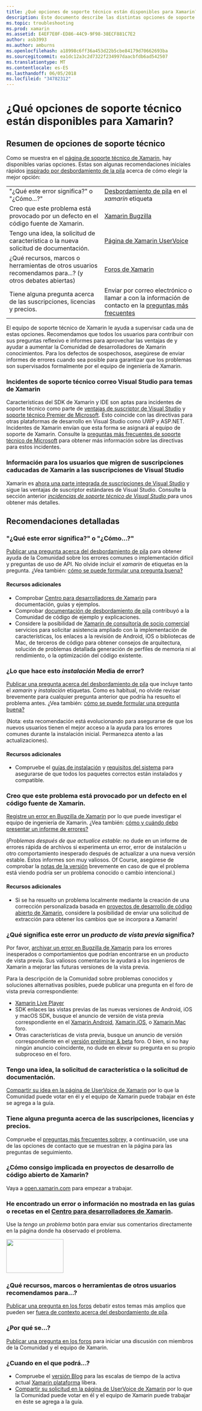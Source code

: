 ```yaml
---
title: ¿Qué opciones de soporte técnico están disponibles para Xamarin?
description: Este documento describe las distintas opciones de soporte técnico disponibles para los desarrolladores de Xamarin. Se trata de soporte del correo electrónico, desbordamiento de la pila y recursos adicionales.
ms.topic: troubleshooting
ms.prod: xamarin
ms.assetid: E4EF7E0F-ED86-44C9-9F98-38ECF881C7E2
author: asb3993
ms.author: amburns
ms.openlocfilehash: a18998c6ff36a453d22b5cbe84179d70662693ba
ms.sourcegitcommit: ea1dc12a3c2d7322f234997daacbfdb6ad542507
ms.translationtype: MT
ms.contentlocale: es-ES
ms.lasthandoff: 06/05/2018
ms.locfileid: "34782312"
---
```

# <a name="what-support-options-are-available-for-xamarin"></a>¿Qué opciones de soporte técnico están disponibles para Xamarin?

## <a name="summary-of-support-options"></a>Resumen de opciones de soporte técnico

Como se muestra en el [página de soporte técnico de Xamarin](https://www.xamarin.com/support), hay disponibles varias opciones.  Estas son algunas recomendaciones iniciales rápidos [inspirado por desbordamiento de la pila](http://stackoverflow.com/help/product-support) acerca de cómo elegir la mejor opción:

|   |   |
|---|---|
|"¿Qué este error significa?" o "¿Cómo...?"|[Desbordamiento de pila](http://stackoverflow.com/questions/ask?tags=xamarin) en el *xamarin* etiqueta|
|Creo que este problema está provocado por un defecto en el código fuente de Xamarin.|[Xamarin Bugzilla](https://bugzilla.xamarin.com/page.cgi?id=bug-writing.html)|
|Tengo una idea, la solicitud de característica o la nueva solicitud de documentación.|[Página de Xamarin UserVoice](https://xamarin.uservoice.com)|
|¿Qué recursos, marcos o herramientas de otros usuarios recomendamos para...? (y otros debates abiertas)|[Foros de Xamarin](https://forums.xamarin.com)|
|Tiene alguna pregunta acerca de las suscripciones, licencias y precios.|Enviar por correo electrónico o llamar a con la información de contacto en la [preguntas más frecuentes](https://www.xamarin.com/faq)|

El equipo de soporte técnico de Xamarin le ayuda a supervisar cada una de estas opciones.  Recomendamos que todos los usuarios para contribuir con sus preguntas reflexivo e informes para aprovechar las ventajas de y ayudar a aumentar la Comunidad de desarrolladores de Xamarin conocimientos.  Para los defectos de sospechosos, asegúrese de enviar informes de errores cuando sea posible para garantizar que los problemas son supervisados formalmente por el equipo de ingeniería de Xamarin.

<a name="Visual_Studio_email_support_incidents_for_Xamarin_topics"/>

### <a name="visual-studio-email-support-incidents-for-xamarin-topics"></a>Incidentes de soporte técnico correo Visual Studio para temas de Xamarin

Características del SDK de Xamarin y IDE son aptas para incidentes de soporte técnico como parte de [ventajas de suscriptor de Visual Studio](https://msdn.microsoft.com/subscriptions/bb266240) y [soporte técnico Premier de Microsoft](https://www.microsoft.com/microsoftservices/support.aspx).  Esto coincide con las directivas para otras plataformas de desarrollo en Visual Studio como UWP y ASP.NET.  Incidentes de Xamarin envían que esta forma se asignará al equipo de soporte de Xamarin.  Consulte la [preguntas más frecuentes de soporte técnico de Microsoft](https://support.microsoft.com/gp/offerprophone) para obtener más información sobre las directivas para estos incidentes.

### <a name="information-for-users-migrating-from-expired-xamarin-subscriptions-to-visual-studio-subscriptions"></a>Información para los usuarios que migren de suscripciones caducadas de Xamarin a las suscripciones de Visual Studio

Xamarin es [ahora una parte integrada de suscripciones de Visual Studio](https://blog.xamarin.com/xamarin-for-all/) y sigue las ventajas de suscriptor estándares de Visual Studio.  Consulte la sección anterior [ *incidencias de soporte técnico de Visual Studio* ](#Visual_Studio_email_support_incidents_for_Xamarin_topics) para unos obtener más detalles.

## <a name="detailed-recommendations"></a>Recomendaciones detalladas

### <a name="what-does-this-error-mean-or-how-do-i--"></a>"¿Qué este error significa?" o "¿Cómo...?"

[Publicar una pregunta acerca del desbordamiento de pila](http://stackoverflow.com/questions/ask?tags=xamarin) para obtener ayuda de la Comunidad sobre los errores comunes o implementación difícil y preguntas de uso de API.  No olvide incluir el _xamarin_ de etiquetas en la pregunta.  ¿Vea también: [cómo se puede formular una pregunta buena?](http://stackoverflow.com/help/how-to-ask)

#### <a name="additional-resources"></a>Recursos adicionales

-   Comprobar [Centro para desarrolladores de Xamarin](/index.md) para documentación, guías y ejemplos.
-   Comprobar [documentación de desbordamiento de pila](http://stackoverflow.com/documentation) contribuyó a la Comunidad de código de ejemplo y explicaciones.
-   Considere la posibilidad de [Xamarin de consultoría de socio comercial](https://www.xamarin.com/consulting-partners) servicios para solicitar asistencia ampliado con la implementación de características, los enlaces a la revisión de Android, iOS o bibliotecas de Mac, de terceros de código para obtener consejos de arquitectura, solución de problemas detallada generación de perfiles de memoria ni al rendimiento, o la optimización del código existente.

### <a name="what-does-this-installation-error-mean"></a>¿Lo que hace esto _instalación_ Media de error?

[Publicar una pregunta acerca del desbordamiento de pila](http://stackoverflow.com/questions/ask?tags=xamarin+installation) que incluye tanto el _xamarin_ y _instalación_ etiquetas.  Como es habitual, no olvide revisar brevemente para cualquier pregunta anterior que podría ha resuelto el problema antes.  ¿Vea también: [cómo se puede formular una pregunta buena?](http://stackoverflow.com/help/how-to-ask)

(Nota: esta recomendación está evolucionando para asegurarse de que los nuevos usuarios tienen el mejor acceso a la ayuda para los errores comunes durante la instalación inicial.  Permanezca atento a las actualizaciones).

#### <a name="additional-resources"></a>Recursos adicionales

-   Compruebe el [guías de instalación](~/cross-platform/get-started/installation/index.md) y [requisitos del sistema](~/cross-platform/get-started/requirements.md) para asegurarse de que todos los paquetes correctos están instalados y compatible.

### <a name="i-believe-this-problem-is-caused-by-a-defect-in-the-xamarin-source-code"></a>Creo que este problema está provocado por un defecto en el código fuente de Xamarin.

[Registre un error en Bugzilla de Xamarin](https://bugzilla.xamarin.com/page.cgi?id=bug-writing.html) por lo que puede investigar el equipo de ingeniería de Xamarin.  ¿Vea también: [cómo y cuándo debo presentar un informe de errores?](~/cross-platform/troubleshooting/questions/howto-file-bug.md)

(*Problemas después de que actualice estable*: no dude en un informe de errores rápida de archivos si experimenta un error, error de instalación u otro comportamiento inesperado después de actualizar a una nueva versión estable.  Estos informes son muy valiosos.  Of Course, asegúrese de comprobar la [notas de la versión](https://developer.xamarin.com/releases/) brevemente en caso de que el problema está viendo podría ser un problema conocido o cambio intencional.)

#### <a name="additional-resources"></a>Recursos adicionales

-   Si se ha resuelto un problema localmente mediante la creación de una corrección personalizada basada en [proyectos de desarrollo de código abierto de Xamarin](http://open.xamarin.com/), considere la posibilidad de enviar una solicitud de extracción para obtener los cambios que se incorpora a Xamarin!

### <a name="what-does-this-error-in-a-preview-product-mean"></a>¿Qué significa este error un _producto de vista previa_ significa?

Por favor, [archivar un error en Bugzilla de Xamarin](https://bugzilla.xamarin.com/page.cgi?id=bug-writing.html) para los errores inesperados o comportamientos que podrían encontrarse en un producto de vista previa.  Sus valiosos comentarios le ayudará a los ingenieros de Xamarin a mejorar las futuras versiones de la vista previa.

Para la descripción de la Comunidad sobre problemas conocidos y soluciones alternativas posibles, puede publicar una pregunta en el foro de vista previa correspondiente:

-   [Xamarin Live Player](https://forums.xamarin.com/categories/live-player)
-   SDK enlaces las vistas previas de las nuevas versiones de Android, iOS y macOS SDK, busque el anuncio de versión de vista previa correspondiente en el [Xamarin.Android](http://forums.xamarin.com/categories/android), [Xamarin.iOS](http://forums.xamarin.com/categories/ios), o [Xamarin.Mac ](http://forums.xamarin.com/categories/mac) foro.
-   Otras características de vista previa, busque un anuncio de versión correspondiente en el [versión preliminar & beta](http://forums.xamarin.com/categories/xamarin-prerelease) foro.  O bien, si no hay ningún anuncio coincidente, no dude en elevar su pregunta en su propio subproceso en el foro.

### <a name="i-have-an-idea-feature-request-or-documentation-request"></a>Tengo una idea, la solicitud de característica o la solicitud de documentación.

[Compartir su idea en la página de UserVoice de Xamarin](https://xamarin.uservoice.com) por lo que la Comunidad puede votar en él y el equipo de Xamarin puede trabajar en éste se agrega a la guía.

### <a name="i-have-a-question-about-subscriptions-licensing-or-pricing"></a>Tiene alguna pregunta acerca de las suscripciones, licencias y precios.

Compruebe el [preguntas más frecuentes sobre](https://www.xamarin.com/faq)y, a continuación, use una de las opciones de contacto que se muestran en la página para las preguntas de seguimiento.

### <a name="how-do-i-get-involved-in-xamarins-open-source-development-projects"></a>¿Cómo consigo implicada en proyectos de desarrollo de código abierto de Xamarin?

Vaya a [open.xamarin.com](http://open.xamarin.com/) para empezar a trabajar.

### <a name="i-found-a-mistake-or-missing-information-in-the-guides-or-recipes-on-the-xamarin-developer-centerindexmd"></a>He encontrado un error o información no mostrada en las guías o recetas en el [Centro para desarrolladores de Xamarin](/index.md).

Use la _tengo un problema_ botón para enviar sus comentarios directamente en la página donde ha observado el problema.

[<img src="support-options-images/feedback.png" style="width: 152px; height: 90px;">](support-options-images/feedback.png)

### <a name="what-resources-frameworks-or-tools-do-other-users-recommend-for--"></a>¿Qué recursos, marcos o herramientas de otros usuarios recomendamos para...?

[Publicar una pregunta en los foros](https://forums.xamarin.com/) debatir estos temas más amplios que pueden ser [fuera de contexto acerca del desbordamiento de pila](http://stackoverflow.com/help/dont-ask).

### <a name="why-do-you--"></a>¿Por qué se...?

[Publicar una pregunta en los foros](https://forums.xamarin.com/) para iniciar una discusión con miembros de la Comunidad y el equipo de Xamarin.

### <a name="when-will-you--"></a>¿Cuando en el que podrá...?

-   Compruebe el [versión Blog](http://releases.xamarin.com/) para las escalas de tiempo de la activa actual [Xamarin plataforma](https://www.xamarin.com/platform) libera.
-   [Compartir su solicitud en la página de UserVoice de Xamarin](https://xamarin.uservoice.com) por lo que la Comunidad puede votar en él y el equipo de Xamarin puede trabajar en éste se agrega a la guía.

